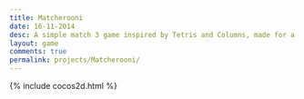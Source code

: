 ```yaml
---
title: Matcherooni
date: 16-11-2014
desc: A simple match 3 game inspired by Tetris and Columns, made for a school project. Developed entirely in JavaScript using the Cocos2D HTML5 framework, this game is completely browser-based and a decent bit of fun. It's not finished, but completely playable.
layout: game
comments: true
permalink: projects/Matcherooni/
---
```


{% include cocos2d.html %}
